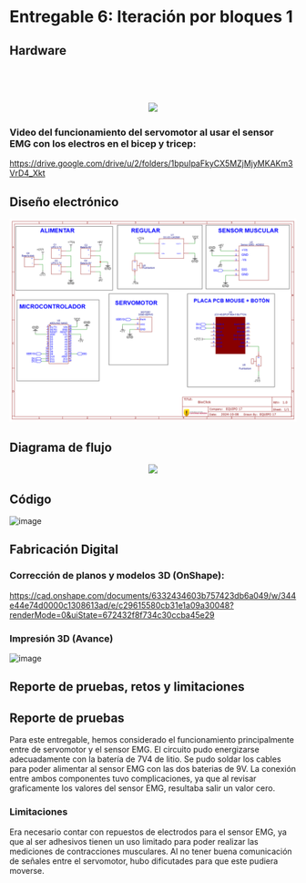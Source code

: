 # Entregable 6: Iteración por bloques 1
## Hardware

<p align="center">
  <img src">
</p>

<p align="center">
  <img src="">
</p>

<p align="center">
  <img src="https://github.com/micaelaacc/Proyecto_FunBio/blob/7d8de5c3e58d953ca59a93fead73165ce599eb5b/Im%C3%A1genes/Hardware1.jpg">
</p>

### Video del funcionamiento del servomotor al usar el sensor EMG con los electros en el bicep y tricep:
https://drive.google.com/drive/u/2/folders/1bpuIpaFkyCX5MZjMjyMKAKm3VrD4_Xkt

## Diseño electrónico 
<p align="center">
  <img src="https://github.com/micaelaacc/Proyecto_FunBio/blob/8dd7079bb1ef18f2e1f88048e9a0c14922faa402/Im%C3%A1genes/Dise%C3%B1oElectronicoFinal.png">
</p>

## Diagrama de flujo
<p align="center">
  <img src="https://github.com/micaelaacc/Proyecto_FunBio/blob/fea42f7acc6df34df0288bb0d2598af47876bb3c/Im%C3%A1genes/DigaramaDeFlujo.jpg">
</p>

## Código
![image](https://github.com/user-attachments/assets/33dedb72-0bab-47db-9c4c-40bee7771a3f)

## Fabricación Digital
### Corrección de planos y modelos 3D (OnShape):
https://cad.onshape.com/documents/6332434603b757423db6a049/w/344e44e74d0000c1308613ad/e/c29615580cb31e1a09a30048?renderMode=0&uiState=672432f8f734c30ccba45e29

### Impresión 3D (Avance)
![image](https://github.com/user-attachments/assets/7e021aa1-405e-43f8-b1b3-72db1b51c006)


## Reporte de pruebas, retos y limitaciones
## Reporte de pruebas
Para este entregable, hemos considerado el funcionamiento principalmente entre de servomotor y el sensor EMG. El circuito pudo energizarse adecuadamente con la batería de 7V4 de litio. Se pudo soldar los cables para poder alimentar al sensor EMG con las dos baterias de 9V. La conexión entre ambos componentes tuvo complicaciones, ya que al revisar graficamente los valores del sensor EMG, resultaba salir un valor cero. 
### Limitaciones
Era necesario contar con repuestos de electrodos para el sensor EMG, ya que al ser adhesivos tienen un uso limitado para poder realizar las mediciones de contracciones musculares. Al no tener buena comunicación de señales entre el servomotor, hubo dificutades para que este pudiera moverse.
